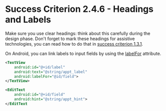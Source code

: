 # Success Criterion 2.4.6 - Headings and Labels

Make sure you use clear headings: think about this carefully during the design phase. Don't forget to mark these headings for assistive technologies, you can read how to do that in [success criterion 1.3.1](1.3.1.md).

On Android, you can link labels to input fields by using the [labelFor](https://developer.android.com/reference/android/view/View#setLabelFor(int)) attribute.

```xml
<TextView
    android:id="@+id/label"
    android:text="@string/appt_label"
    android:labelFor="@id/field">
</TextView>

<EditText
    android:id="@+id/field"
    android:hint="@string/appt_hint">
</EditText
```
